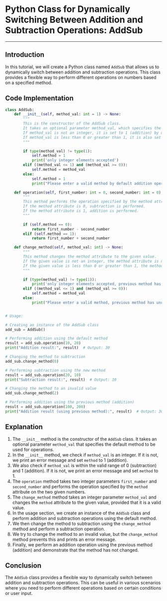  # Python Class for Dynamically Switching Between Addition and Subtraction Operations: AddSub

---

## Introduction

In this tutorial, we will create a Python class named `AddSub` that allows us to dynamically switch between addition and subtraction operations. This class provides a flexible way to perform different operations on numbers based on a specified method.

## Code Implementation

```python
class AddSub:
    def __init__(self, method_val: int = 1) -> None:
        """
        This is the constructor of the AddSub class.
        It takes an optional parameter method_val, which specifies the default method to be used for operations.
        If method_val is not an integer, it is set to 1 (addition) by default.
        If method_val is less than 0 or greater than 1, it is also set to 1 by default.
        """

        if type(method_val) != type(1):
            self.method = 1
            print('only integer elements accepted')
        elif ((method_val <= 1) and (method_val >= 0)):
            self.method = method_val
        else:
            self.method = 1
            print("Please enter a valid method by default addition operation has set")

    def operation(self, first_number: int = 0, second_number: int = 0) -> int:
        """
        This method performs the operation specified by the method attribute on the two given numbers.
        If the method attribute is 0, subtraction is performed.
        If the method attribute is 1, addition is performed.
        """

        if (self.method == 0):
            return first_number - second_number
        elif (self.method == 1):
            return first_number + second_number

    def change_method(self, method_val: int) -> None:
        """
        This method changes the method attribute to the given value.
        If the given value is not an integer, the method attribute is not changed.
        If the given value is less than 0 or greater than 1, the method attribute is also not changed.
        """

        if (type(method_val) != type(1)):
            print('only integer elements accepted, previous method has unchanged')
        elif ((method_val <= 1) and (method_val >= 0)):
            self.method = method_val
        else:
            print("Please enter a valid method, previous method has unchanged")


# Usage:

# Creating an instance of the AddSub class
add_sub = AddSub()

# Performing addition using the default method
result = add_sub.operation(10, 20)
print("Addition result:", result)  # Output: 30

# Changing the method to subtraction
add_sub.change_method(0)

# Performing subtraction using the new method
result = add_sub.operation(20, 10)
print("Subtraction result:", result)  # Output: 10

# Changing the method to an invalid value
add_sub.change_method(2)

# Performing addition using the previous method (addition)
result = add_sub.operation(100, 200)
print("Addition result (using previous method):", result)  # Output: 300
```

## Explanation

1. The `__init__` method is the constructor of the `AddSub` class. It takes an optional parameter `method_val` that specifies the default method to be used for operations.
2. In the `__init__` method, we check if `method_val` is an integer. If it is not, we print an error message and set `method` to 1 (addition).
3. We also check if `method_val` is within the valid range of 0 (subtraction) and 1 (addition). If it is not, we print an error message and set `method` to 1.
4. The `operation` method takes two integer parameters `first_number` and `second_number` and performs the operation specified by the `method` attribute on the two given numbers.
5. The `change_method` method takes an integer parameter `method_val` and changes the `method` attribute to the given value, provided that it is a valid value.
6. In the usage section, we create an instance of the `AddSub` class and perform addition and subtraction operations using the default method.
7. We then change the method to subtraction using the `change_method` method and perform a subtraction operation.
8. We try to change the method to an invalid value, but the `change_method` method prevents this and prints an error message.
9. Finally, we perform an addition operation using the previous method (addition) and demonstrate that the method has not changed.

## Conclusion

The `AddSub` class provides a flexible way to dynamically switch between addition and subtraction operations. This can be useful in various scenarios where you need to perform different operations based on certain conditions or user input.
